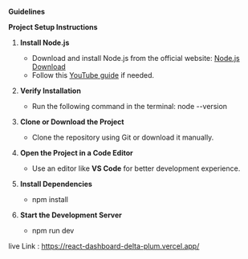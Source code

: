 **Guidelines**

**Project Setup Instructions**

1. **Install Node.js**
   - Download and install Node.js from the official website: [Node.js Download](https://nodejs.org/en)
   - Follow this [YouTube guide](https://www.youtube.com/watch?v=uCgAuOYpJd0) if needed.

2. **Verify Installation**
   - Run the following command in the terminal:
     node --version
     

3. **Clone or Download the Project**
   - Clone the repository using Git or download it manually.

4. **Open the Project in a Code Editor**
   - Use an editor like **VS Code** for better development experience.

5. **Install Dependencies**
   - npm install

6. **Start the Development Server**
   - npm run dev
     
live Link : https://react-dashboard-delta-plum.vercel.app/